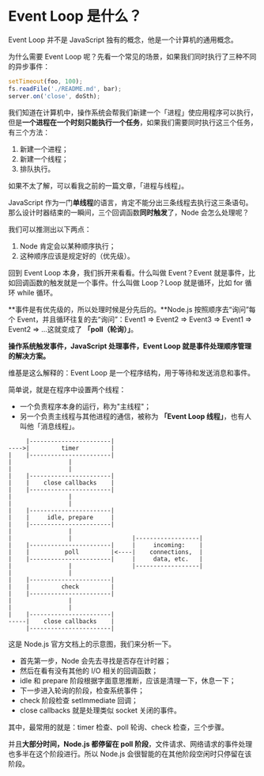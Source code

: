# Event Loop 是什么？

<!-- TODO: 本文写于 2020 年 12 月 -->

Event Loop 并不是 JavaScript 独有的概念，他是一个计算机的通用概念。

为什么需要 Event Loop 呢？先看一个常见的场景，如果我们同时执行了三种不同的异步事件：

```js
setTimeout(foo, 100);
fs.readFile('./README.md', bar);
server.on('close', doSth);
```

我们知道在计算机中，操作系统会帮我们新建一个「进程」使应用程序可以执行，但是**一个进程在一个时刻只能执行一个任务**，如果我们需要同时执行这三个任务，有三个方法：

1. 新建一个进程；
2. 新建一个线程；
3. 排队执行。

如果不太了解，可以看我之前的一篇文章，「进程与线程」。

JavaScript 作为一门**单线程**的语言，肯定不能分出三条线程去执行这三条语句。那么设计时器结束的一瞬间，三个回调函数**同时触发**了，Node 会怎么处理呢？

我们可以推测出以下两点：

1. Node 肯定会以某种顺序执行；
2. 这种顺序应该是规定好的（优先级）。

回到 Event Loop 本身，我们拆开来看看。什么叫做 Event？Event 就是事件，比如回调函数的触发就是一个事件。什么叫做 Loop？Loop 就是循环，比如 for 循环 while 循环。

**事件是有优先级的，所以处理时候是分先后的。**Node.js 按照顺序去“询问”每个 Event，并且循环往复的去“询问”：Event1 => Event2 => Event3 => Event1 => Event2 => ...这就变成了 **「poll（轮询）」**。

**操作系统触发事件，JavaScript 处理事件，Event Loop 就是事件处理顺序管理的解决方案。**

维基是这么解释的：Event Loop 是一个程序结构，用于等待和发送消息和事件。

简单说，就是在程序中设置两个线程：

- 一个负责程序本身的运行，称为"主线程"；
- 另一个负责主线程与其他进程的通信，被称为 **「Event Loop 线程」**，也有人叫他「消息线程」。


```
     |-----------------------|
---->|         timer         |
|    |-----------------------|
|                |
|                |
|    |-----------------------|
|    |    close callbacks    |
|    |-----------------------|
|                |
|                |
|    |-----------------------|
|    |     idle, prepare     |
|    |-----------------------|
|                |
|                |                 |------------------|
|    |-----------------------|     |     incoming:    |
|    |          poll         |<----|    connections,  |
|    |-----------------------|     |     data, etc.   |
|                |                 |------------------|
|                |
|    |-----------------------|
|    |         check         |
|    |-----------------------|
|                |
|                |
|    |-----------------------|
-----|    close callbacks    |
     |-----------------------|
```

这是 Node.js 官方文档上的示意图，我们来分析一下。

- 首先第一步，Node 会先去寻找是否存在计时器；
- 然后在看有没有其他的 I/O 相关的回调函数；
- idle 和 prepare 阶段根据字面意思推断，应该是清理一下，休息一下；
- 下一步进入轮询的阶段，检查系统事件；
- check 阶段检查 setImmediate 回调；
- close callbacks 就是处理类似 socket 关闭的事件。

其中，最常用的就是：timer 检查、poll 轮询、check 检查，三个步骤。

并且**大部分时间，Node.js 都停留在 poll 阶段**，文件请求、网络请求的事件处理也多半在这个阶段进行。所以 Node.js 会很智能的在其他阶段空闲时只停留在该阶段。
